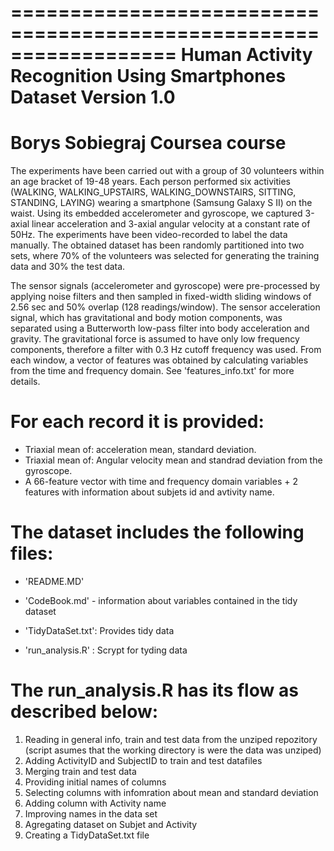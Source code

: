==================================================================
Human Activity Recognition Using Smartphones Dataset
Version 1.0
==================================================================
Borys Sobiegraj
Coursea course
==================================================================

The experiments have been carried out with a group of 30 volunteers within an age bracket of 19-48 years. Each person performed six activities (WALKING, WALKING_UPSTAIRS, WALKING_DOWNSTAIRS, SITTING, STANDING, LAYING) wearing a smartphone (Samsung Galaxy S II) on the waist. Using its embedded accelerometer and gyroscope, we captured 3-axial linear acceleration and 3-axial angular velocity at a constant rate of 50Hz. The experiments have been video-recorded to label the data manually. The obtained dataset has been randomly partitioned into two sets, where 70% of the volunteers was selected for generating the training data and 30% the test data. 

The sensor signals (accelerometer and gyroscope) were pre-processed by applying noise filters and then sampled in fixed-width sliding windows of 2.56 sec and 50% overlap (128 readings/window). The sensor acceleration signal, which has gravitational and body motion components, was separated using a Butterworth low-pass filter into body acceleration and gravity. The gravitational force is assumed to have only low frequency components, therefore a filter with 0.3 Hz cutoff frequency was used. From each window, a vector of features was obtained by calculating variables from the time and frequency domain. See 'features_info.txt' for more details. 

For each record it is provided:
======================================

- Triaxial mean of: acceleration mean, standard deviation.
- Triaxial mean of: Angular velocity mean and standrad deviation from the gyroscope. 
- A 66-feature vector with time and frequency domain variables + 2 features with information about subjets id and avtivity name. 

The dataset includes the following files:
=========================================

- 'README.MD'

- 'CodeBook.md' - information about variables contained in the tidy dataset

- 'TidyDataSet.txt': Provides tidy data

- 'run_analysis.R' : Scrypt for tyding data

The run_analysis.R has its flow as described below:
===================================================

1. Reading in general info, train and test  data from the unziped repozitory (script asumes that the working directory is were the data was unziped)
2. Adding ActivityID and SubjectID to train and test datafiles
3. Merging train and test data
4. Providing initial names of columns 
5. Selecting columns with infomration about mean and standard deviation 
6. Adding column with Activity name
7. Improving names in the data set
8. Agregating dataset on Subjet and Activity
9. Creating a TidyDataSet.txt file 


